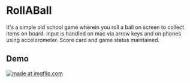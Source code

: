 # RollABall

It's a simple old school game wherein you roll a ball on screen to collect items on board. 
Input is handled on mac via arrow keys and on phones using accelorometer.
Score card and game status maintained.

## Demo

<a href="https://imgflip.com/gif/2e0h8h"><img src="https://i.imgflip.com/2e0h8h.gif" title="made at imgflip.com"/></a>


